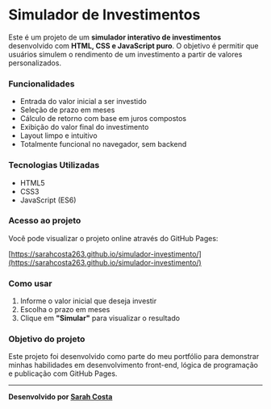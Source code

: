 # Simulador de Investimentos

Este é um projeto de um **simulador interativo de investimentos** desenvolvido com **HTML, CSS e JavaScript puro**. O objetivo é permitir que usuários simulem o rendimento de um investimento a partir de valores personalizados.

### **Funcionalidades**

- Entrada do valor inicial a ser investido
- Seleção de prazo em meses
- Cálculo de retorno com base em juros compostos
- Exibição do valor final do investimento
- Layout limpo e intuitivo
- Totalmente funcional no navegador, sem backend

### **Tecnologias Utilizadas**

- HTML5
- CSS3
- JavaScript (ES6)

### **Acesso ao projeto**

Você pode visualizar o projeto online através do GitHub Pages:

>
[https://sarahcosta263.github.io/simulador-investimento/](https://sarahcosta263.github.io/simulador-investimento/) 

### **Como usar**

1. Informe o valor inicial que deseja investir
2. Escolha o prazo em meses
3. Clique em **"Simular"** para visualizar o resultado

### **Objetivo do projeto**

Este projeto foi desenvolvido como parte do meu portfólio para demonstrar minhas habilidades em desenvolvimento front-end, lógica de programação e publicação com GitHub Pages.

---

**Desenvolvido por [Sarah Costa](https://github.com/Sarahcosta263)**
